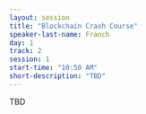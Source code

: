 ```yaml
---
layout: session
title: "Blockchain Crash Course"
speaker-last-name: Franch
day: 1
track: 2
session: 1
start-time: "10:50 AM"
short-description: "TBD"
---
```


TBD